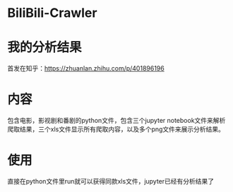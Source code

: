 # BiliBili-Crawler
# 我的分析结果
首发在知乎：https://zhuanlan.zhihu.com/p/401896196
# 内容
包含电影，影视剧和番剧的python文件，包含三个jupyter notebook文件来解析爬取结果，三个xls文件显示所有爬取内容，以及多个png文件来展示分析结果。
# 使用
直接在python文件里run就可以获得同款xls文件，jupyter已经有分析结果了
